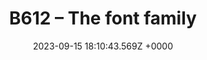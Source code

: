 ---
title: "B612 – The font family"
link: "https://b612-font.com/"
date: "2023-09-15 18:10:43.569Z +0000"
description: "B612 is an highly legible open source font family designed and tested to be used on aircraft cockpit screens."
category: "fonts"
---